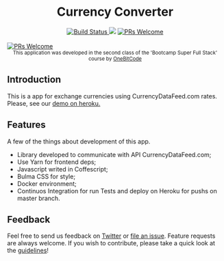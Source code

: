 <h1 align="center">Currency Converter</h1>

<div align="center">
  <!-- Build Status -->
  <a href="https://travis-ci.org/paulocarmino/currency_converter">
    <img src="https://travis-ci.org/paulocarmino/currency_converter.svg?branch=master"
      alt="Build Status" />
  </a>
  <!-- Code Climate -->  
  <a href="https://codeclimate.com/github/paulocarmino/currency_converter/maintainability"><img src="https://api.codeclimate.com/v1/badges/72d797f42c901ca0410e/maintainability" /></a>
  <!-- PRs Welcome -->
  <a href="http://makeapullrequest.com">
    <img src="https://img.shields.io/badge/PRs-welcome-brightgreen.svg?style=flat-square"
      alt="PRs Welcome" />
  </a>
</div>
<br/>

<a href="http://orange-converter.herokuapp.com/">
    <img src="https://user-images.githubusercontent.com/12823297/34605933-91ef2a48-f1f4-11e7-8c19-663493d5e1a6.png"
      alt="PRs Welcome" />
  </a>

<div align="center">
  <sub>This application was developed in the second class of the 'Bootcamp Super Full Stack' course by <a href="http://super.onebitcode.com/bootcamp">OneBitCode
  </a>  
</div>

## Introduction

This is a app for exchange currencies using CurrencyDataFeed.com rates.
Please, see our [demo on heroku.](https://orange-converter.herokuapp.com)

## Features

A few of the things about development of this app.

* Library developed to communicate with API CurrencyDataFeed.com;
* Use Yarn for frontend deps;
* Javascript writed in Coffescript;
* Bulma CSS for style;
* Docker environment;
* Continuos Integration for run Tests and deploy on Heroku for pushs on master branch.

## Feedback

Feel free to send us feedback on [Twitter](https://twitter.com/paulocarmino) or [file an issue](https://github.com/paulocarmino/currency_converter/issues/new). Feature requests are always welcome. If you wish to contribute, please take a quick look at the [guidelines](./CONTRIBUTING.md)!

